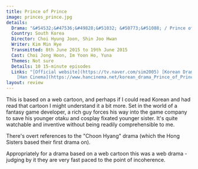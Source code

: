 ```yaml
---
title: Prince of Prince
image: princes_prince.jpg
details:
  Drama: "&#54532;&#47536;&#49828;&#51032; &#50773;&#51088; / Prince of Prince"
  Country: South Korea
  Director: Choi Hyung Joon, Shin Joo Hwan
  Writer: Kim Min Hye
  Transmitted: 8th June 2015 to 19th June 2015
  Cast: Choi Jong Hoon, Im Yoon Ho, Yuna
  Themes: Not sure
  Details: 10 15-minute episodes
  Links: "[Official website](https://tv.naver.com/sim2005) [Korean Drama](https://www.koreandrama.org/prince-of-prince/)
    [Han Cinema](https://www.hancinema.net/korean_drama_Prince_of_Prince.php)"
layout: review
---
```

This is based on a web cartoon, and perhaps if I could read Korean and had read
that cartoon I might understand it a bit more. Set in the world of a fantasy game
developer, a rich guy forces his way into the game company to save his younger
otaku and cosplay fixated younger sister. It's quite watchable and inventive
without being readily comprehensible to me.

There's overt references to the "Choon Hyang" drama (which the Hong Sisters based their
first drama on).

Appropriately for a drama based on a web cartoon this was a web drama - judging
by it they are very fast paced to the point of incoherence.
